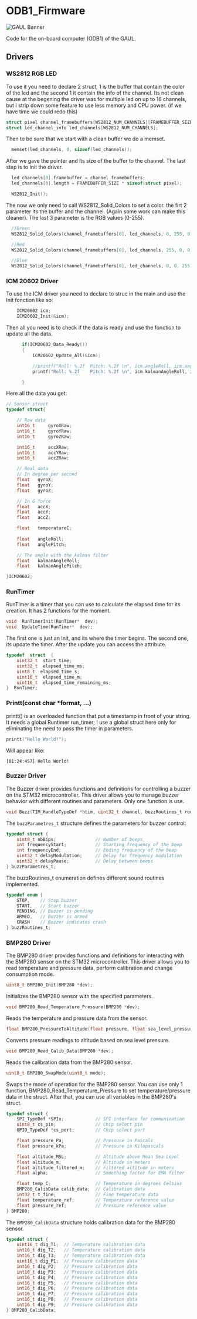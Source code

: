 
# ODB1_Firmware

![GAUL Banner](doc/logo-full.webp)

Code for the on-board computer (ODB1) of the GAUL.

## Drivers

### WS2812 RGB LED

To use it you need to declare 2 struct, 1 is the buffer that contain the color of the led and the second 1 it contain the info of the channel. Its not clean cause at the begening the driver was for multiple led on up to 16 channels, but I strip down some feature to use less memory and CPU power. (if we have time we could redo this)

```C
struct pixel channel_framebuffers[WS2812_NUM_CHANNELS][FRAMEBUFFER_SIZE];
struct led_channel_info led_channels[WS2812_NUM_CHANNELS];
```

Then to be sure that we start with a clean buffer we do a memset.

```C
  memset(led_channels, 0, sizeof(led_channels));
```

After we gave the pointer and its size of the buffer to the channel.
The last step is to Init the driver.

```C
  led_channels[0].framebuffer = channel_framebuffers;
  led_channels[0].length = FRAMEBUFFER_SIZE * sizeof(struct pixel);

  WS2812_Init();
```

The now we only need to call WS2812_Solid_Colors to set a color. the firt 2 parameter its the buffer and the channel. (Again some work can make this cleaner). The last 3 parameter is the RGB values (0-255).

```C
  //Green
  WS2812_Solid_Colors(channel_framebuffers[0], led_channels, 0, 255, 0);

  //Red
  WS2812_Solid_Colors(channel_framebuffers[0], led_channels, 255, 0, 0);

  //Blue
  WS2812_Solid_Colors(channel_framebuffers[0], led_channels, 0, 0, 255);
  ```

### ICM 20602 Driver

To use the ICM driver you need to declare to struc in the main and use the Init fonction like so:

```C
    ICM20602 icm;
    ICM20602_Init(&icm);
```

Then all you need is to check if the data is ready and use the fonction to update all the data.
```C
	  if(ICM20602_Data_Ready())
	  {
		  ICM20602_Update_All(&icm);

		  //printf("Roll: %.2f	Pitch: %.2f \n", icm.angleRoll, icm.anglePitch);
		  printf("Roll: %.2f	Pitch: %.2f \n", icm.kalmanAngleRoll, icm.kalmanAnglePitch);

	  }
```

Here all the data you get:
```C
// Sensor struct
typedef struct{

	// Raw data
	int16_t 	gyroXRaw;
	int16_t 	gyroYRaw;
	int16_t 	gyroZRaw;

	int16_t 	accXRaw;
	int16_t 	accYRaw;
	int16_t 	accZRaw;

	// Real data
	// In degree per second
	float 	gyroX;
	float 	gyroY;
	float 	gyroZ;

  	// In G force
	float 	accX;
	float 	accY;
	float 	accZ;

	float 	temperatureC;
  
	float	angleRoll;
	float	anglePitch;

  	// The angle with the kalman filter
	float	kalmanAngleRoll;
	float	kalmanAnglePitch;

}ICM20602;
```

### RunTimer
RunTimer is a timer that you can use to calculate the elapsed time for its creation. It has 2 functions for the moment.
```c
void  RunTimerInit(RunTimer*  dev);
void  UpdateTime(RunTimer*  dev);
```
The first one is just an Init, and its where the timer begins. The second one, its update the timer. After the update you can access the attribute.
```c
typedef  struct  {
	uint32_t  start_time;
	uint32_t  elapsed_time_ms;
	uint8_t  elapsed_time_s;
	uint16_t  elapsed_time_m;
	uint16_t  elapsed_time_remaining_ms;
}  RunTimer;
```

### Printt(const  char  *format,  ...)
printt() is an overloaded function that put a timestamp in front of your string. It needs a global Runtimer run_timer; I use a global struct here only for eliminating the need to pass the timer in parameters.
```c
printt("Hello World!");
```
Will appear like:
```
[01:24:457] Hello World!
```

### Buzzer Driver
The Buzzer driver provides functions and definitions for controlling a buzzer on the STM32 microcontroller. This driver allows you to manage buzzer behavior with different routines and parameters. Only one function is use.
```c
void Buzz(TIM_HandleTypeDef *htim, uint32_t channel, buzzRoutines_t routine);
```
The `buzzParametres_t` structure defines the parameters for buzzer control:
```c
typedef struct {
    uint8_t nbBips;               // Number of beeps
    int frequencyStart;           // Starting frequency of the beep
    int frequencyEnd;             // Ending frequency of the beep
    uint32_t delayModulation;     // Delay for frequency modulation
    uint32_t delayPause;          // Delay between beeps
} buzzParametres_t;
```
The buzzRoutines_t enumeration defines different sound routines implemented.
```c
typedef enum {
    STOP,    // Stop buzzer
    START,   // Start buzzer
    PENDING, // Buzzer is pending
    ARMED,   // Buzzer is armed
    CRASH    // Buzzer indicates crash
} buzzRoutines_t;
```

### BMP280 Driver
The BMP280 driver provides functions and definitions for interacting with the BMP280 sensor on the STM32 microcontroller. This driver allows you to read temperature and pressure data, perform calibration and change consumption mode.
```c
uint8_t BMP280_Init(BMP280 *dev);
```
Initializes the BMP280 sensor with the specified parameters.
```c
void BMP280_Read_Temperature_Pressure(BMP280 *dev);
```
Reads the temperature and pressure data from the sensor.
```c
float BMP280_PressureToAltitude(float pressure, float sea_level_pressure);
```
Converts pressure readings to altitude based on sea level pressure.
```c
void BMP280_Read_Calib_Data(BMP280 *dev);
```
Reads the calibration data from the BMP280 sensor.
```c
uint8_t BMP280_SwapMode(uint8_t mode);
```
Swaps the mode of operation for the BMP280 sensor.
You can use only 1 function, BMP280_Read_Temperature_Pressure to set temperature/pressure data in the struct. After that, you can use all variables in the BMP280's struct.
```c
typedef struct {
    SPI_TypeDef *SPIx;            // SPI interface for communication
    uint8_t cs_pin;               // Chip select pin
    GPIO_TypeDef *cs_port;        // Chip select port

    float pressure_Pa;            // Pressure in Pascals
    float pressure_kPa;           // Pressure in Kilopascals

    float altitude_MSL;           // Altitude above Mean Sea Level
    float altitude_m;             // Altitude in meters
    float altitude_filtered_m;    // Filtered altitude in meters
    float alpha;                  // Smoothing factor for EMA filter

    float temp_C;                 // Temperature in degrees Celsius
    BMP280_CalibData calib_data;  // Calibration data
    int32_t t_fine;               // Fine temperature data
    float temperature_ref;        // Temperature reference value
    float pressure_ref;           // Pressure reference value
} BMP280;
```
The `BMP280_CalibData` structure holds calibration data for the BMP280 sensor.
```c
typedef struct {
    uint16_t dig_T1;  // Temperature calibration data
    int16_t dig_T2;   // Temperature calibration data
    int16_t dig_T3;   // Temperature calibration data
    uint16_t dig_P1;  // Pressure calibration data
    int16_t dig_P2;   // Pressure calibration data
    int16_t dig_P3;   // Pressure calibration data
    int16_t dig_P4;   // Pressure calibration data
    int16_t dig_P5;   // Pressure calibration data
    int16_t dig_P6;   // Pressure calibration data
    int16_t dig_P7;   // Pressure calibration data
    int16_t dig_P8;   // Pressure calibration data
    int16_t dig_P9;   // Pressure calibration data
} BMP280_CalibData;
```